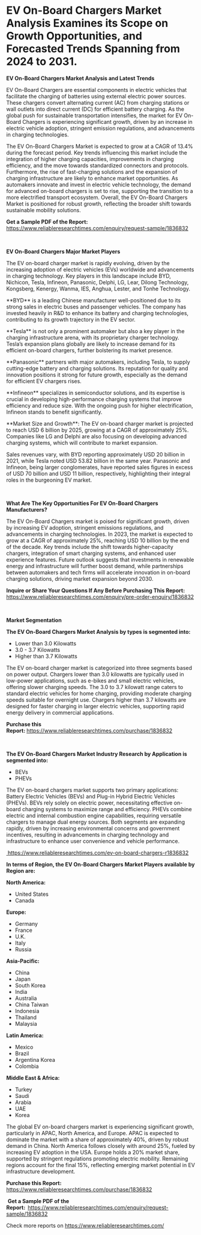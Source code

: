 <p><h1>EV On-Board Chargers Market Analysis Examines its Scope on Growth Opportunities, and Forecasted Trends Spanning from 2024 to 2031.</h1></p><p><strong>EV On-Board Chargers Market Analysis and Latest Trends</strong></p>
<p><p>EV On-Board Chargers are essential components in electric vehicles that facilitate the charging of batteries using external electric power sources. These chargers convert alternating current (AC) from charging stations or wall outlets into direct current (DC) for efficient battery charging. As the global push for sustainable transportation intensifies, the market for EV On-Board Chargers is experiencing significant growth, driven by an increase in electric vehicle adoption, stringent emission regulations, and advancements in charging technologies.</p><p>The EV On-Board Chargers Market is expected to grow at a CAGR of 13.4% during the forecast period. Key trends influencing this market include the integration of higher charging capacities, improvements in charging efficiency, and the move towards standardized connectors and protocols. Furthermore, the rise of fast-charging solutions and the expansion of charging infrastructure are likely to enhance market opportunities. As automakers innovate and invest in electric vehicle technology, the demand for advanced on-board chargers is set to rise, supporting the transition to a more electrified transport ecosystem. Overall, the EV On-Board Chargers Market is positioned for robust growth, reflecting the broader shift towards sustainable mobility solutions.</p></p>
<p><strong>Get a Sample PDF of the Report:&nbsp;</strong> <a href="https://www.reliableresearchtimes.com/enquiry/request-sample/1836832?utm_campaign=1558&utm_medium=2&utm_source=Github&utm_content=ia&utm_term=31122024&utm_id=ev-on-board-chargers">https://www.reliableresearchtimes.com/enquiry/request-sample/1836832</a></p>
<p>&nbsp;</p>
<p><strong>EV On-Board Chargers Major Market Players</strong></p>
<p><p>The EV on-board charger market is rapidly evolving, driven by the increasing adoption of electric vehicles (EVs) worldwide and advancements in charging technology. Key players in this landscape include BYD, Nichicon, Tesla, Infineon, Panasonic, Delphi, LG, Lear, Dilong Technology, Kongsberg, Kenergy, Wanma, IES, Anghua, Lester, and Tonhe Technology.</p><p>**BYD** is a leading Chinese manufacturer well-positioned due to its strong sales in electric buses and passenger vehicles. The company has invested heavily in R&D to enhance its battery and charging technologies, contributing to its growth trajectory in the EV sector.</p><p>**Tesla** is not only a prominent automaker but also a key player in the charging infrastructure arena, with its proprietary charger technology. Tesla’s expansion plans globally are likely to increase demand for its efficient on-board chargers, further bolstering its market presence.</p><p>**Panasonic** partners with major automakers, including Tesla, to supply cutting-edge battery and charging solutions. Its reputation for quality and innovation positions it strong for future growth, especially as the demand for efficient EV chargers rises.</p><p>**Infineon** specializes in semiconductor solutions, and its expertise is crucial in developing high-performance charging systems that improve efficiency and reduce size. With the ongoing push for higher electrification, Infineon stands to benefit significantly.</p><p>**Market Size and Growth**: The EV on-board charger market is projected to reach USD 6 billion by 2025, growing at a CAGR of approximately 25%. Companies like LG and Delphi are also focusing on developing advanced charging systems, which will contribute to market expansion.</p><p>Sales revenues vary, with BYD reporting approximately USD 20 billion in 2021, while Tesla noted USD 53.82 billion in the same year. Panasonic and Infineon, being larger conglomerates, have reported sales figures in excess of USD 70 billion and USD 11 billion, respectively, highlighting their integral roles in the burgeoning EV market.</p></p>
<p>&nbsp;</p>
<p><strong>What Are The Key Opportunities For EV On-Board Chargers Manufacturers?</strong></p>
<p><p>The EV On-Board Chargers market is poised for significant growth, driven by increasing EV adoption, stringent emissions regulations, and advancements in charging technologies. In 2023, the market is expected to grow at a CAGR of approximately 25%, reaching USD 10 billion by the end of the decade. Key trends include the shift towards higher-capacity chargers, integration of smart charging systems, and enhanced user experience features. Future outlook suggests that investments in renewable energy and infrastructure will further boost demand, while partnerships between automakers and tech firms will accelerate innovation in on-board charging solutions, driving market expansion beyond 2030.</p></p>
<p><strong>Inquire or Share Your Questions If Any Before Purchasing This Report:</strong> <a href="https://www.reliableresearchtimes.com/enquiry/pre-order-enquiry/1836832?utm_campaign=1558&utm_medium=2&utm_source=Github&utm_content=ia&utm_term=31122024&utm_id=ev-on-board-chargers">https://www.reliableresearchtimes.com/enquiry/pre-order-enquiry/1836832</a></p>
<p>&nbsp;</p>
<p><strong>Market Segmentation</strong></p>
<p><strong>The EV On-Board Chargers Market Analysis by types is segmented into:</strong></p>
<p><ul><li>Lower than 3.0 Kilowatts</li><li>3.0 - 3.7 Kilowatts</li><li>Higher than 3.7 Kilowatts</li></ul></p>
<p><p>The EV on-board charger market is categorized into three segments based on power output. Chargers lower than 3.0 kilowatts are typically used in low-power applications, such as e-bikes and small electric vehicles, offering slower charging speeds. The 3.0 to 3.7 kilowatt range caters to standard electric vehicles for home charging, providing moderate charging speeds suitable for overnight use. Chargers higher than 3.7 kilowatts are designed for faster charging in larger electric vehicles, supporting rapid energy delivery in commercial applications.</p></p>
<p><strong>Purchase this Report:&nbsp;</strong><a href="https://www.reliableresearchtimes.com/purchase/1836832?utm_campaign=1558&utm_medium=2&utm_source=Github&utm_content=ia&utm_term=31122024&utm_id=ev-on-board-chargers">https://www.reliableresearchtimes.com/purchase/1836832</a></p>
<p>&nbsp;</p>
<p><strong>The EV On-Board Chargers Market Industry Research by Application is segmented into:</strong></p>
<p><ul><li>BEVs</li><li>PHEVs</li></ul></p>
<p><p>The EV on-board chargers market supports two primary applications: Battery Electric Vehicles (BEVs) and Plug-in Hybrid Electric Vehicles (PHEVs). BEVs rely solely on electric power, necessitating effective on-board charging systems to maximize range and efficiency. PHEVs combine electric and internal combustion engine capabilities, requiring versatile chargers to manage dual energy sources. Both segments are expanding rapidly, driven by increasing environmental concerns and government incentives, resulting in advancements in charging technology and infrastructure to enhance user convenience and vehicle performance.</p></p>
<p><a href="https://www.reliableresearchtimes.com/ev-on-board-chargers-r1836832?utm_campaign=1558&utm_medium=2&utm_source=Github&utm_content=ia&utm_term=31122024&utm_id=ev-on-board-chargers">&nbsp;https://www.reliableresearchtimes.com/ev-on-board-chargers-r1836832</a></p>
<p><strong>In terms of Region, the EV On-Board Chargers Market Players available by Region are:</strong></p>
<p>
    <p> <strong> North America: </strong>
        <ul>
            <li>United States</li>
            <li>Canada</li>
        </ul>
        </p> 
    <p> <strong> Europe: </strong>
        <ul>
            <li>Germany</li>
            <li>France</li>
            <li>U.K.</li>
            <li>Italy</li>
            <li>Russia</li>
        </ul>
        </p> 
    <p> <strong> Asia-Pacific: </strong>
        <ul>
            <li>China</li>
            <li>Japan</li>
            <li>South Korea</li>
            <li>India</li>
            <li>Australia</li>
            <li>China Taiwan</li>
            <li>Indonesia</li>
            <li>Thailand</li>
            <li>Malaysia</li>
        </ul>
        </p> 
    <p> <strong> Latin America: </strong>
        <ul>
            <li>Mexico</li>
            <li>Brazil</li>
            <li>Argentina Korea</li>
            <li>Colombia</li>
        </ul>
        </p> 
    <p> <strong> Middle East & Africa: </strong>
        <ul>
            <li>Turkey</li>
            <li>Saudi</li>
            <li>Arabia</li>
            <li>UAE</li>
            <li>Korea</li>
        </ul>
    </p>
    </p>
<p><p>The global EV on-board chargers market is experiencing significant growth, particularly in APAC, North America, and Europe. APAC is expected to dominate the market with a share of approximately 40%, driven by robust demand in China. North America follows closely with around 25%, fueled by increasing EV adoption in the USA. Europe holds a 20% market share, supported by stringent regulations promoting electric mobility. Remaining regions account for the final 15%, reflecting emerging market potential in EV infrastructure development.</p></p>
<p><strong>Purchase this Report: </strong><a href="https://www.reliableresearchtimes.com/purchase/1836832?utm_campaign=1558&utm_medium=2&utm_source=Github&utm_content=ia&utm_term=31122024&utm_id=ev-on-board-chargers">https://www.reliableresearchtimes.com/purchase/1836832</a></p>
<p>&nbsp;<strong>Get a Sample PDF of the Report:&nbsp;&nbsp;</strong><a href="https://www.reliableresearchtimes.com/enquiry/request-sample/1836832?utm_campaign=1558&utm_medium=2&utm_source=Github&utm_content=ia&utm_term=31122024&utm_id=ev-on-board-chargers">https://www.reliableresearchtimes.com/enquiry/request-sample/1836832</a></p>
<p><strong></strong></p>
<p>Check more reports on <a href="https://www.reliableresearchtimes.com/?utm_campaign=1558&utm_medium=2&utm_source=Github&utm_content=ia&utm_term=31122024&utm_id=ev-on-board-chargers">https://www.reliableresearchtimes.com/</a></p>